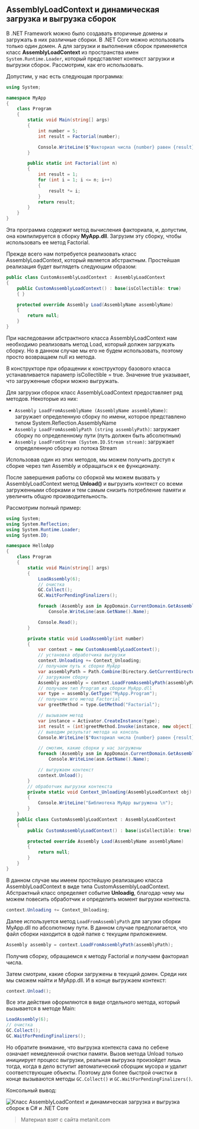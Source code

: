 ## AssemblyLoadContext и динамическая загрузка и выгрузка сборок

В .NET Framework можно было создавать вторичные домены и загружать в них различные сборки. В .NET Core можно использовать только один домен. А для загрузки и выполнения сборок применяется класс **AssemblyLoadContext** из пространства имен `System.Runtime.Loader`, который представляет контекст загрузки и выгрузки сборок. Рассмотрим, как его использовать.

Допустим, у нас есть следующая программа:

```cs
using System;

namespace MyApp
{
    class Program
    {
        static void Main(string[] args)
        {
            int number = 5;
            int result = Factorial(number);

            Console.WriteLine($"Факториал числа {number} равен {result}");
        }

        public static int Factorial(int n)
        {
            int result = 1;
            for (int i = 1; i <= n; i++)
            {
                result *= i;
            }
            return result;
        }
    }
}
```

Эта программа содержит метод вычисления факториала, и, допустим, она компилируется в сборку **MyApp.dll**. Загрузим эту сборку, чтобы использовать ее метод Factorial.

Прежде всего нам потребуется реализовать класс AssemblyLoadContext, который является абстрактным. Простейшая реализация будет выглядеть следующим образом:

```cs
public class CustomAssemblyLoadContext : AssemblyLoadContext
{
    public CustomAssemblyLoadContext() : base(isCollectible: true)
    { }

    protected override Assembly Load(AssemblyName assemblyName)
    {
        return null;
    }
}
```

При наследовании абстрактного класса AssemblyLoadContext нам необходимо реализовать метод Load, который должен загружать сборку. Но в данном случае мы его не будем использовать, поэтому просто возвращаем null из метода.

В конструкторе при обращении к конструктору базового класса устанавливается параметр isCollectible = true. Значение true указывает, что загруженные сборки можно выгружать.

Для загрузки сборок класс AssemblyLoadContext предоставляет ряд методов. Некоторые из них:
- `Assembly LoadFromAssemblyName (AssemblyName assemblyName)`: загружает определенную сборку по имени, которое представлено типом System.Reflection.AssemblyName
- `Assembly LoadFromAssemblyPath (string assemblyPath)`: загружает сборку по определенному пути (путь должен быть абсолютным)
- `Assembly LoadFromStream (System.IO.Stream stream)`: загружает определенную сборку из потока Stream

Использовав один из этих методов, мы можем получить доступ к сборке через тип Assembly и обращаться к ее функционалу.

После завершения работы со сборкой мы можем вызвать у AssemblyLoadContext метод **Unload()** и выгрузить контекст со всеми загруженными сборками и тем самым снизить потребление памяти и увеличить общую производительность.

Рассмотрим полный пример:

```cs
using System;
using System.Reflection;
using System.Runtime.Loader;
using System.IO;

namespace HelloApp
{
    class Program
    {
        static void Main(string[] args)
        {
            LoadAssembly(6);
            // очистка
            GC.Collect();
            GC.WaitForPendingFinalizers();

            foreach (Assembly asm in AppDomain.CurrentDomain.GetAssemblies())
                Console.WriteLine(asm.GetName().Name);

            Console.Read();
        }

        private static void LoadAssembly(int number)
        {
            var context = new CustomAssemblyLoadContext();
            // установка обработчика выгрузки
            context.Unloading += Context_Unloading;
            // получаем путь к сборке MyApp
            var assemblyPath = Path.Combine(Directory.GetCurrentDirectory(), "MyApp.dll");
            // загружаем сборку
            Assembly assembly = context.LoadFromAssemblyPath(assemblyPath);
            // получаем тип Program из сборки MyApp.dll
            var type = assembly.GetType("MyApp.Program");
            // получаем его метод Factorial
            var greetMethod = type.GetMethod("Factorial");

            // вызываем метод
            var instance = Activator.CreateInstance(type);
            int result = (int)greetMethod.Invoke(instance, new object[] { number });
            // выводим результат метода на консоль
            Console.WriteLine($"Факториал числа {number} равен {result}");

            // смотим, какие сборки у нас загружены
            foreach (Assembly asm in AppDomain.CurrentDomain.GetAssemblies())
                Console.WriteLine(asm.GetName().Name);

            // выгружаем контекст
            context.Unload();
        }
        // обработчик выгрузки контекста
        private static void Context_Unloading(AssemblyLoadContext obj)
        {
            Console.WriteLine("Библиотека MyApp выгружена \n");
        }
    }
    public class CustomAssemblyLoadContext : AssemblyLoadContext
    {
        public CustomAssemblyLoadContext() : base(isCollectible: true) { }

        protected override Assembly Load(AssemblyName assemblyName)
        {
            return null;
        }
    }
}
```

В данном случае мы имеем простейшую реализацию класса AssemblyLoadContext в виде типа CustomAssemblyLoadContext. Абстрактный класс определяет событие **Unloadig**, благодар чему мы можем повесить обработчик и определить момент выгрузки контекста.

```cs
context.Unloading += Context_Unloading;
```

Далее используется метод `LoadFromAssemblyPath` для загузки сборки MyApp.dll по абсолютному пути. В данном случае предполагается, что файл сборки находится в одой папке с текущим приложением.

```cs
Assembly assembly = context.LoadFromAssemblyPath(assemblyPath);
```

Получив сборку, обращаемся к методу Factorial и получаем факториал числа.

Затем смотрим, какие сборки загружены в текущий домен. Среди них мы сможем найти и MyApp.dll. И в конце выгружаем контекст:

```cs
context.Unload();
```

Все эти действия оформляются в виде отдельного метода, который вызывается в методе Main:

```cs
LoadAssembly(6);
// очистка
GC.Collect();
GC.WaitForPendingFinalizers();
```

Но обратите внимание, что выгрузка контекста сама по себене означает немедленной очистки памяти. Вызов метода Unload только инициирует процесс выгрузки, реальная выгрузка произойдет лишь тогда, когда в дело вступит автоматический сборщик мусора и удалит соответствующие объекты. Поэтому для более быстрой очистки в конце вызываются методы `GC.Collect()` и `GC.WaitForPendingFinalizers()`.

Консольный вывод:

![Класс AssemblyLoadContext и динамическая загрузка и выгрузка сборок в C# и .NET Core](https://metanit.com/sharp/tutorial/./pics/assemblyloadcontext.png)


> Материал взят с сайта metanit.com